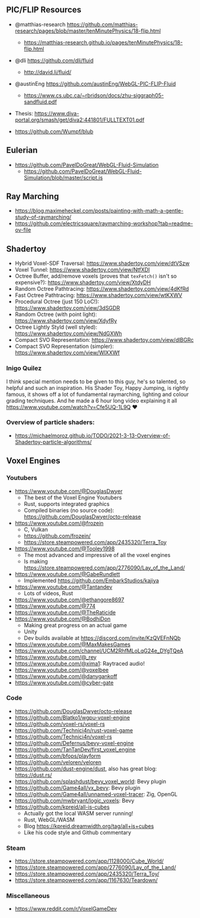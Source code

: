 ## PIC/FLIP Resources

- @matthias-research https://github.com/matthias-research/pages/blob/master/tenMinutePhysics/18-flip.html
  - https://matthias-research.github.io/pages/tenMinutePhysics/18-flip.html
- @dli https://github.com/dli/fluid
  - http://david.li/fluid/
- @austinEng https://github.com/austinEng/WebGL-PIC-FLIP-Fluid
  - https://www.cs.ubc.ca/~rbridson/docs/zhu-siggraph05-sandfluid.pdf
- Thesis: https://www.diva-portal.org/smash/get/diva2:441801/FULLTEXT01.pdf

- https://github.com/Wumpf/blub

## Eulerian

- https://github.com/PavelDoGreat/WebGL-Fluid-Simulation
  - https://github.com/PavelDoGreat/WebGL-Fluid-Simulation/blob/master/script.js

## Ray Marching

- https://blog.maximeheckel.com/posts/painting-with-math-a-gentle-study-of-raymarching/
- https://github.com/electricsquare/raymarching-workshop?tab=readme-ov-file

## Shadertoy

- Hybrid Voxel-SDF Traversal: https://www.shadertoy.com/view/dtVSzw
- Voxel Tunnel: https://www.shadertoy.com/view/NtfXDl
- Octree Buffer, add/remove voxels (proves that `texFetch()` isn't so expensive?): https://www.shadertoy.com/view/XtdyDH
- Random Octree Pathtracing: https://www.shadertoy.com/view/4dKfRd
- Fast Octree Pathtracing: https://www.shadertoy.com/view/wtKXWV
- Procedural Octree (just 150 LoC!): https://www.shadertoy.com/view/3dSGDR
- Random Octree (with point light): https://www.shadertoy.com/view/XdyfRy
- Octree Lightly Styld (well styled): https://www.shadertoy.com/view/NdGXWh
- Compact SVO Representation: https://www.shadertoy.com/view/dlBGRc
- Compact SVO Representation (simpler): https://www.shadertoy.com/view/WlXXWf

### Inigo Quilez

I think special mention needs to be given to this guy, he's so talented, so helpful and such an inspiration.
His Shader Toy, Happy Jumping, is rightly famous, it shows off a lot of fundamental raymarching, lighting and
colour grading techniques. And he made a 6 hour long video explaining it all https://www.youtube.com/watch?v=Cfe5UQ-1L9Q ❤️

### Overview of particle shaders:

- https://michaelmoroz.github.io/TODO/2021-3-13-Overview-of-Shadertoy-particle-algorithms/

## Voxel Engines

### Youtubers

- https://www.youtube.com/@DouglasDwyer
  - The best of the Voxel Engine Youtubers
  - Rust, supports integrated graphics
  - Compiled binaries (no source code): https://github.com/DouglasDwyer/octo-release
- https://www.youtube.com/@frozein
  - C, Vulkan
  - https://github.com/frozein/
  - https://store.steampowered.com/app/2435320/Terra_Toy
- https://www.youtube.com/@Tooley1998
  - The most advanced and impressive of all the voxel engines
  - Is making https://store.steampowered.com/app/2776090/Lay_of_the_Land/
- https://www.youtube.com/@GabeRundlett
  - Implemented https://github.com/EmbarkStudios/kajiya
- https://www.youtube.com/@Tantandev
  - Lots of videos, Rust
- https://www.youtube.com/@ethangore8697
- https://www.youtube.com/@774
- https://www.youtube.com/@TheRaticide
- https://www.youtube.com/@BodhiDon
  - Making great progress on an actual game
  - Unity
  - Dev builds available at https://discord.com/invite/KzQVEFnNQb
- https://www.youtube.com/@MaxMakesGames
- https://www.youtube.com/channel/UCM2RhfMLoLqG24e_DYgTQeA
- https://www.youtube.com/@_rey
- https://www.youtube.com/@xima1: Raytraced audio!
- https://www.youtube.com/@voxelbee
- https://www.youtube.com/@danygankoff
- https://www.youtube.com/@cyber-gate

### Code

- https://github.com/DouglasDwyer/octo-release
- https://github.com/Blatko1/wgpu-voxel-engine
- https://github.com/voxel-rs/voxel-rs
- https://github.com/Technici4n/rust-voxel-game
- https://github.com/Technici4n/voxel-rs
- https://github.com/Defernus/bevy-voxel-engine
- https://github.com/TanTanDev/first_voxel_engine
- https://github.com/bfops/playform
- https://github.com/veloren/veloren
- https://github.com/dust-engine/dust, also has great blog: https://dust.rs/
- https://github.com/splashdust/bevy_voxel_world: Bevy plugin
- https://github.com/Game4all/vx_bevy: Bevy plugin
- https://github.com/Game4all/unnamed-voxel-tracer: Zig, OpenGL
- https://github.com/mwbryant/logic_voxels: Bevy
- https://github.com/kpreid/all-is-cubes
  - Actually got the local WASM server running!
  - Rust, WebGL/WASM
  - Blog https://kpreid.dreamwidth.org/tag/all+is+cubes
  - Like his code style and Github commentary

### Steam

- https://store.steampowered.com/app/1128000/Cube_World/
- https://store.steampowered.com/app/2776090/Lay_of_the_Land/
- https://store.steampowered.com/app/2435320/Terra_Toy/
- https://store.steampowered.com/app/1167630/Teardown/

### Miscellaneous

- https://www.reddit.com/r/VoxelGameDev
